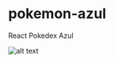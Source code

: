 # pokemon-azul
React Pokedex Azul

![alt text]([http://url/to/img.pn](https://hips.hearstapps.com/hmg-prod.s3.amazonaws.com/images/as-ketchum-pokemon-1557471113.png)g)
